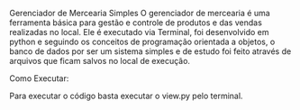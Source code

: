 Gerenciador de Mercearia Simples
O gerenciador de mercearia é uma ferramenta básica para gestão e controle de produtos e das vendas realizadas no local. Ele é executado via Terminal, foi desenvolvido em python e seguindo os conceitos de programação orientada a objetos, o banco de dados por ser um sistema simples e de estudo foi feito através de arquivos que ficam salvos no local de execução.

Como Executar:

Para executar o código basta executar o view.py pelo terminal.
